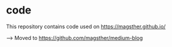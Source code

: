 # code
This repository contains code used on https://magsther.github.io/


--> Moved to https://github.com/magsther/medium-blog
